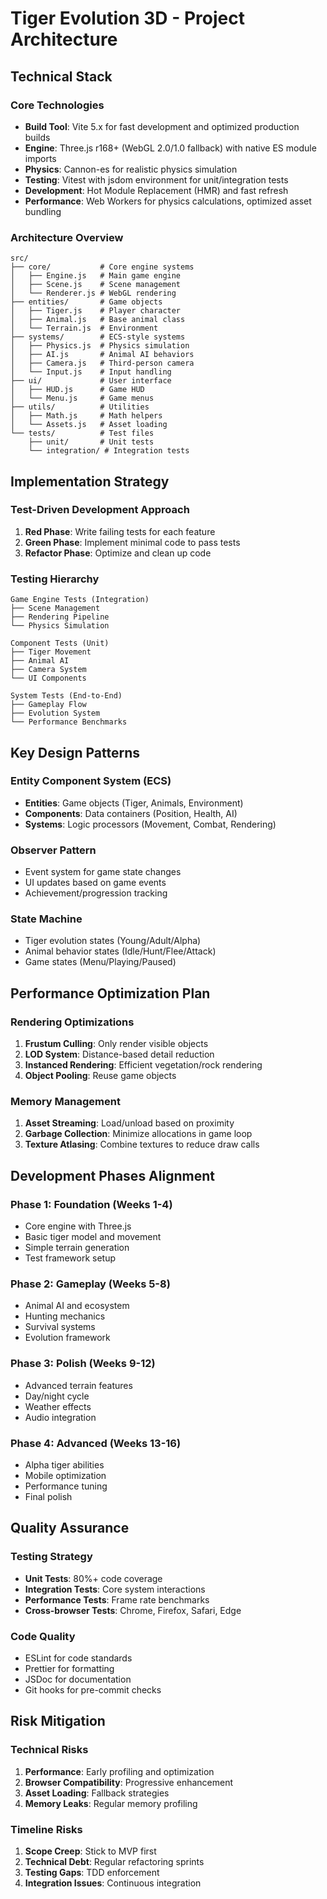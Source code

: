 # Tiger Evolution 3D - Project Architecture

## Technical Stack

### Core Technologies
- **Build Tool**: Vite 5.x for fast development and optimized production builds
- **Engine**: Three.js r168+ (WebGL 2.0/1.0 fallback) with native ES module imports
- **Physics**: Cannon-es for realistic physics simulation
- **Testing**: Vitest with jsdom environment for unit/integration tests
- **Development**: Hot Module Replacement (HMR) and fast refresh
- **Performance**: Web Workers for physics calculations, optimized asset bundling

### Architecture Overview

```
src/
├── core/           # Core engine systems
│   ├── Engine.js   # Main game engine
│   ├── Scene.js    # Scene management
│   └── Renderer.js # WebGL rendering
├── entities/       # Game objects
│   ├── Tiger.js    # Player character
│   ├── Animal.js   # Base animal class
│   └── Terrain.js  # Environment
├── systems/        # ECS-style systems
│   ├── Physics.js  # Physics simulation
│   ├── AI.js       # Animal AI behaviors
│   ├── Camera.js   # Third-person camera
│   └── Input.js    # Input handling
├── ui/             # User interface
│   ├── HUD.js      # Game HUD
│   └── Menu.js     # Game menus
├── utils/          # Utilities
│   ├── Math.js     # Math helpers
│   └── Assets.js   # Asset loading
└── tests/          # Test files
    ├── unit/       # Unit tests
    └── integration/ # Integration tests
```

## Implementation Strategy

### Test-Driven Development Approach

1. **Red Phase**: Write failing tests for each feature
2. **Green Phase**: Implement minimal code to pass tests
3. **Refactor Phase**: Optimize and clean up code

### Testing Hierarchy

```
Game Engine Tests (Integration)
├── Scene Management
├── Rendering Pipeline
└── Physics Simulation

Component Tests (Unit)
├── Tiger Movement
├── Animal AI
├── Camera System
└── UI Components

System Tests (End-to-End)
├── Gameplay Flow
├── Evolution System
└── Performance Benchmarks
```

## Key Design Patterns

### Entity Component System (ECS)
- **Entities**: Game objects (Tiger, Animals, Environment)
- **Components**: Data containers (Position, Health, AI)
- **Systems**: Logic processors (Movement, Combat, Rendering)

### Observer Pattern
- Event system for game state changes
- UI updates based on game events
- Achievement/progression tracking

### State Machine
- Tiger evolution states (Young/Adult/Alpha)
- Animal behavior states (Idle/Hunt/Flee/Attack)
- Game states (Menu/Playing/Paused)

## Performance Optimization Plan

### Rendering Optimizations
1. **Frustum Culling**: Only render visible objects
2. **LOD System**: Distance-based detail reduction
3. **Instanced Rendering**: Efficient vegetation/rock rendering
4. **Object Pooling**: Reuse game objects

### Memory Management
1. **Asset Streaming**: Load/unload based on proximity
2. **Garbage Collection**: Minimize allocations in game loop
3. **Texture Atlasing**: Combine textures to reduce draw calls

## Development Phases Alignment

### Phase 1: Foundation (Weeks 1-4)
- Core engine with Three.js
- Basic tiger model and movement
- Simple terrain generation
- Test framework setup

### Phase 2: Gameplay (Weeks 5-8)
- Animal AI and ecosystem
- Hunting mechanics
- Survival systems
- Evolution framework

### Phase 3: Polish (Weeks 9-12)
- Advanced terrain features
- Day/night cycle
- Weather effects
- Audio integration

### Phase 4: Advanced (Weeks 13-16)
- Alpha tiger abilities
- Mobile optimization
- Performance tuning
- Final polish

## Quality Assurance

### Testing Strategy
- **Unit Tests**: 80%+ code coverage
- **Integration Tests**: Core system interactions
- **Performance Tests**: Frame rate benchmarks
- **Cross-browser Tests**: Chrome, Firefox, Safari, Edge

### Code Quality
- ESLint for code standards
- Prettier for formatting
- JSDoc for documentation
- Git hooks for pre-commit checks

## Risk Mitigation

### Technical Risks
1. **Performance**: Early profiling and optimization
2. **Browser Compatibility**: Progressive enhancement
3. **Asset Loading**: Fallback strategies
4. **Memory Leaks**: Regular memory profiling

### Timeline Risks
1. **Scope Creep**: Stick to MVP first
2. **Technical Debt**: Regular refactoring sprints
3. **Testing Gaps**: TDD enforcement
4. **Integration Issues**: Continuous integration